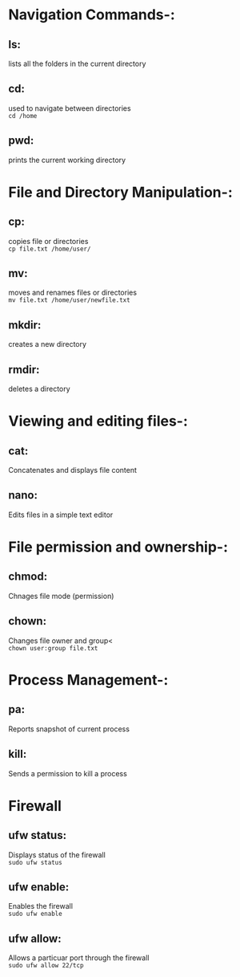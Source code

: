 # Navigation Commands-:

## ls:
lists all the folders in the current directory

## cd:
used to navigate between directories<br>
```cd /home```
## pwd:
prints the current working directory

# File and Directory Manipulation-:

## cp:
copies file or directories<br>
`cp file.txt /home/user/`

## mv:
moves and renames files or directories<br>
`mv file.txt /home/user/newfile.txt`

## mkdir:
creates a new directory

## rmdir:
deletes a directory

# Viewing and editing files-:

## cat:
Concatenates and displays file content

## nano:
Edits files in a simple text editor

# File permission and ownership-:

## chmod:
Chnages file mode (permission)

## chown:
Changes file owner and group<<br>
```chown user:group file.txt```

# Process Management-:

## pa:
Reports snapshot of current process

## kill:
Sends a permission to kill a process

# Firewall

## ufw status:
Displays status of the firewall<br>
```sudo ufw status```

## ufw enable:
Enables the firewall<br>
```sudo ufw enable```

## ufw allow:
Allows a particuar port through the firewall<br>
```sudo ufw allow 22/tcp```

